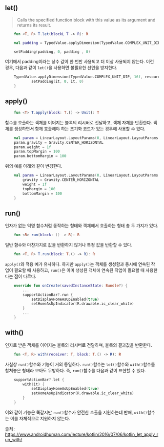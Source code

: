 ## let()
>Calls the specified function block with this value as its argument and returns its result.

``` kotlin
    fun <T, R> T.let(blockL T -> R): R
```

```kotlin
    val padding = TypedValue.applyDimension(TypedValue.COMPLEX_UNIT_DIP, 16f, resources.displayMetrics).toInt()

    setPadding(padding, 0, padding , 0)
```
여기에서 padding이라는 상수 값이 한 번만 사용되고 더 이상 사용되지 않는다.
이런 경우, 다음과 같이 `let()`을 사용하면 불필요한 선언을 방지한다.
```kotlin
    TypedValue.applyDimension(TypedValue.COMPLEX_UNIT_DIP, 16f, resources.displayMetrics).toInt().let{
            setPadding(it, 0, it, 0)
    }
```
## apply()
```kotlin
    fun <T> T.apply(block: T.() -> Unit): T
```
함수를 호출하는 객체를 이어지는 블록의 리시버로 전달하고, 객체 자체를 반환한다.
객체를 생성하면서 함께 호출해야 하는 초기화 코드가 있는 경우에 사용할 수 있다.
```kotlin
    val param = LinearLayout.LayoutParams(0, LinearLayout.LayoutParams.WRAP_CONTENT)
    param.gravity = Gravity.CENTER_HORIZONTAL
    param.weight = 1f
    param.topMargin = 100
    param.bottomMargin = 100
```
위의 예를 아래와 같이 변경한다.
```kotlin
    val param = LinearLayout.LayoutParams(0, LinearLayout.LayoutParams.WRAP_CONTENT).apply {
        gravity = Gravity.CENTER_HORIZONTAL
        weight = 1f
        topMargin = 100
        bottomMargin = 100
    }
```

## run()
인자가 없는 익명 함수처럼 동작하는 형태와 객체에서 호출하는 형태 총 두 가지가 있다.
```kotlin
    fun <R> run(block: () -> R): R
```
일반 함수와 마찬가지로 값을 반환하지 않거나 특정 값을 반환할 수 있다.
```kotlin
    fun <T, R> T.run(block: T.() -> R): R
```
`apply()`와 적용 예가 유사하다. 하지만 `apply()`는 객체를 생성함과 동시에 연속된 작업이 필요할 때 사용하고, `run()`은 이미 생성된 객체에 연속된 작업이 필요할 때 사용한다는 점이 다르다.
```kotlin
    override fun onCreate(savedInstanceState: Bundle?) {
        ...
        supportActionBar?.run {
            setDisplayHomeAsUpEnabled(true)
            setHomeAsUpIndicator(R.drawable.ic_clear_white)
        }
        ...
    }
```

## with()
인자로 받은 객체를 이어지는 블록의 리시버로 전달하며, 블록의 결과값을 반환한다.
```kotlin
    fun <T, R> with(receiver: T, block: T.() -> R): R
```
사실상 `run()`함수와 기능이 거의 동일하다. `run()`함수는 `let()`함수와 `with()`함수를 합쳐놓은 형태라 보아도 무방하다. 즉, `run()`함수를 다음과 같이 표현할 수 있다.
```kotlin
    supportActionBar?.let {
        with(it) {
            setDisplayHomeAsUpEnabled(true)
            setHomeAsUpIndicator(R.drawable.ic_clear_white)    
        }
    }
```
이와 같이 기능은 똑같지만 `run()`함수가 안전한 호출을 지원하는데 반해, `with()`함수는 이를 자체적으로 지원하지 않는다.

출처 : https://www.androidhuman.com/lecture/kotlin/2016/07/06/kotlin_let_apply_run_with/